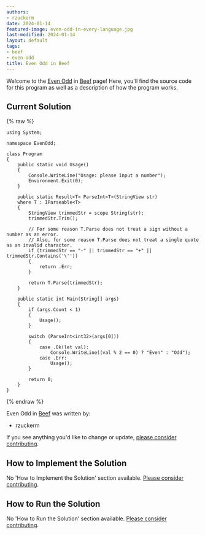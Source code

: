```yaml
---
authors:
- rzuckerm
date: 2024-01-14
featured-image: even-odd-in-every-language.jpg
last-modified: 2024-01-14
layout: default
tags:
- beef
- even-odd
title: Even Odd in Beef
---
```


Welcome to the [Even Odd](https://sampleprograms.io/projects/even-odd) in [Beef](https://sampleprograms.io/languages/beef) page! Here, you'll find the source code for this program as well as a description of how the program works.

## Current Solution

{% raw %}

```beef
using System;

namespace EvenOdd;

class Program
{
    public static void Usage()
    {
        Console.WriteLine("Usage: please input a number");
        Environment.Exit(0);
    }

    public static Result<T> ParseInt<T>(StringView str)
    where T : IParseable<T>
    {
        StringView trimmedStr = scope String(str);
        trimmedStr.Trim();

        // For some reason T.Parse does not treat a sign without a number as an error.
        // Also, for some reason T.Parse does not treat a single quote as an invalid character.
        if (trimmedStr == "-" || trimmedStr == "+" || trimmedStr.Contains('\''))
        {
            return .Err;
        }

        return T.Parse(trimmedStr);
    }

    public static int Main(String[] args)
    {
        if (args.Count < 1)
        {
            Usage();
        }

        switch (ParseInt<int32>(args[0]))
        {
            case .Ok(let val):
                Console.WriteLine((val % 2 == 0) ? "Even" : "Odd");
            case .Err:
                Usage();
        }

        return 0;
    }
}

```

{% endraw %}

Even Odd in [Beef](https://sampleprograms.io/languages/beef) was written by:

- rzuckerm

If you see anything you'd like to change or update, [please consider contributing](https://github.com/TheRenegadeCoder/sample-programs).

## How to Implement the Solution

No 'How to Implement the Solution' section available. [Please consider contributing](https://github.com/TheRenegadeCoder/sample-programs-website).

## How to Run the Solution

No 'How to Run the Solution' section available. [Please consider contributing](https://github.com/TheRenegadeCoder/sample-programs-website).
